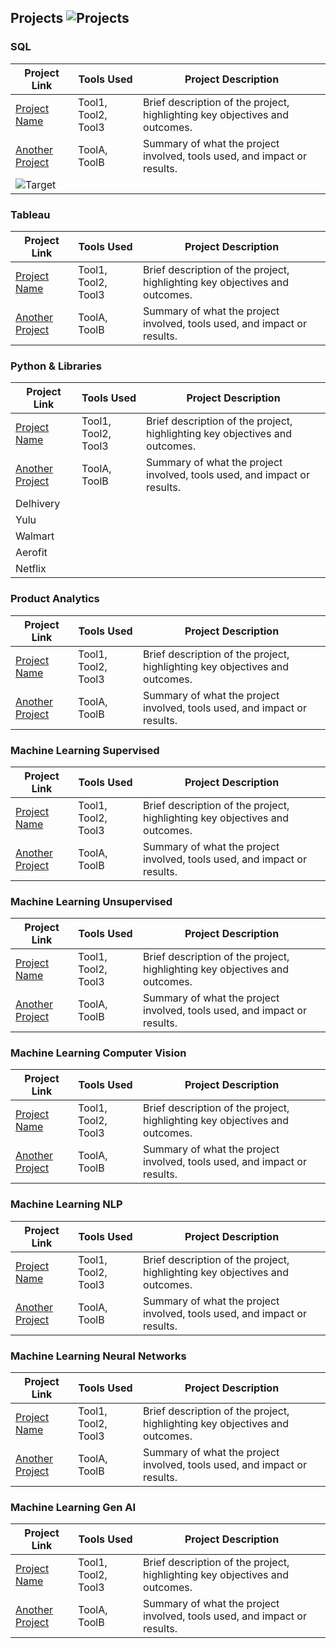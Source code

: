 ## Projects ![Projects](https://img.shields.io/badge/Projects-blue?style=flat-square&logo=folder)

### SQL
| Project Link | Tools Used | Project Description |
|--------------|------------|---------------------|
| [Project Name](/path/to/folder) | Tool1, Tool2, Tool3 | Brief description of the project, highlighting key objectives and outcomes. |
| [Another Project](/path/to/folder) | ToolA, ToolB | Summary of what the project involved, tools used, and impact or results. |
| ![Target](https://img.shields.io/badge/Target-red?style=flat-square&logo=target&logoColor=white) | |

### Tableau
| Project Link | Tools Used | Project Description |
|--------------|------------|---------------------|
| [Project Name](/path/to/folder) | Tool1, Tool2, Tool3 | Brief description of the project, highlighting key objectives and outcomes. |
| [Another Project](/path/to/folder) | ToolA, ToolB | Summary of what the project involved, tools used, and impact or results. |


### Python & Libraries
| Project Link | Tools Used | Project Description |
|--------------|------------|---------------------|
| [Project Name](/path/to/folder) | Tool1, Tool2, Tool3 | Brief description of the project, highlighting key objectives and outcomes. |
| [Another Project](/path/to/folder) | ToolA, ToolB | Summary of what the project involved, tools used, and impact or results. |
| Delhivery |
| Yulu |
| Walmart |
| Aerofit |
| Netflix |


### Product Analytics
| Project Link | Tools Used | Project Description |
|--------------|------------|---------------------|
| [Project Name](/path/to/folder) | Tool1, Tool2, Tool3 | Brief description of the project, highlighting key objectives and outcomes. |
| [Another Project](/path/to/folder) | ToolA, ToolB | Summary of what the project involved, tools used, and impact or results. |


### Machine Learning Supervised
| Project Link | Tools Used | Project Description |
|--------------|------------|---------------------|
| [Project Name](/path/to/folder) | Tool1, Tool2, Tool3 | Brief description of the project, highlighting key objectives and outcomes. |
| [Another Project](/path/to/folder) | ToolA, ToolB | Summary of what the project involved, tools used, and impact or results. |

### Machine Learning Unsupervised
| Project Link | Tools Used | Project Description |
|--------------|------------|---------------------|
| [Project Name](/path/to/folder) | Tool1, Tool2, Tool3 | Brief description of the project, highlighting key objectives and outcomes. |
| [Another Project](/path/to/folder) | ToolA, ToolB | Summary of what the project involved, tools used, and impact or results. |

### Machine Learning Computer Vision
| Project Link | Tools Used | Project Description |
|--------------|------------|---------------------|
| [Project Name](/path/to/folder) | Tool1, Tool2, Tool3 | Brief description of the project, highlighting key objectives and outcomes. |
| [Another Project](/path/to/folder) | ToolA, ToolB | Summary of what the project involved, tools used, and impact or results. |

### Machine Learning NLP
| Project Link | Tools Used | Project Description |
|--------------|------------|---------------------|
| [Project Name](/path/to/folder) | Tool1, Tool2, Tool3 | Brief description of the project, highlighting key objectives and outcomes. |
| [Another Project](/path/to/folder) | ToolA, ToolB | Summary of what the project involved, tools used, and impact or results. |

### Machine Learning Neural Networks
| Project Link | Tools Used | Project Description |
|--------------|------------|---------------------|
| [Project Name](/path/to/folder) | Tool1, Tool2, Tool3 | Brief description of the project, highlighting key objectives and outcomes. |
| [Another Project](/path/to/folder) | ToolA, ToolB | Summary of what the project involved, tools used, and impact or results. |

### Machine Learning Gen AI
| Project Link | Tools Used | Project Description |
|--------------|------------|---------------------|
| [Project Name](/path/to/folder) | Tool1, Tool2, Tool3 | Brief description of the project, highlighting key objectives and outcomes. |
| [Another Project](/path/to/folder) | ToolA, ToolB | Summary of what the project involved, tools used, and impact or results. |

